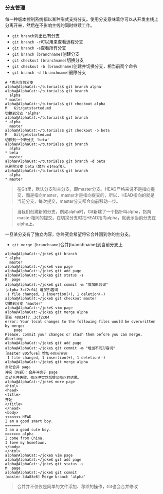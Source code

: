 ### 分支管理
每一种版本控制系统都以某种形式支持分支。使用分支意味着你可以从开发主线上分离开来，然后在不影响主线的同时继续工作。
* `git branch`列出已有分支
* `git branch -r`可以用来查看远程分支
* `git branch -a`查看所有分支
* `git branch [branchname]`创建分支
* `git checkout [branchname]`切换分支
* `git checkout -b [branchname]`创建并切换分支，相当前两个命令
* `git branch -d [branchname]`删除分支

```git
# *表示当前分支
alpha@AlphaCat:~/tutorials$ git branch alpha
alpha@AlphaCat:~/tutorials$ git branch
  alpha
* master
alpha@AlphaCat:~/tutorials$ git checkout alpha
M	Git/getstarted.md
切换到分支 'alpha'
alpha@AlphaCat:~/tutorials$ git branch
* alpha
  master
alpha@AlphaCat:~/tutorials$ git checkout -b beta
M	Git/getstarted.md
切换到一个新分支 'beta'
alpha@AlphaCat:~/tutorials$ git branch
  alpha
* beta
  master
alpha@AlphaCat:~/tutorials$ git branch -d beta
已删除分支 beta（曾为 e14eaf0）。
alpha@AlphaCat:~/tutorials$ git branch
  alpha
* master
```
> 在Git里，默认分支叫主分支，即master分支。HEAD严格来说不是指向提交，而是指向master，master才是指向提交的，所以，HEAD指向的就是当前分支，每次提交，master分支都会向前移动一步。

> 当我们创建新的分支，例如alpha时，Git新建了一个指针叫alpha，指向master相同的提交。在切换分支时把HEAD指向alpha，就表示当前分支在alpha上。

一旦某分支有了独立内容，你终究会希望将它合并回到你的主分支。
* `git merge [branchname]`合并[branchname]到当前分支上

```git
alpha@AlphaCat:~/joke$ git branch
* alpha
  master
alpha@AlphaCat:~/joke$ vim page
alpha@AlphaCat:~/joke$ git add page
alpha@AlphaCat:~/joke$ git status -s
M  page
alpha@AlphaCat:~/joke$ git commit -m "增加形容词"
[alpha 3cf2c04] 增加形容词
 1 file changed, 1 insertion(+), 1 deletion(-)
alpha@AlphaCat:~/joke$ git checkout master
切换到分支 'master'
alpha@AlphaCat:~/joke$ vim page
alpha@AlphaCat:~/joke$ git merge alpha
更新 40834f7..3cf2c04
error: Your local changes to the following files would be overwritten by merge:
	page
Please, commit your changes or stash them before you can merge.
Aborting
alpha@AlphaCat:~/joke$ git add page
alpha@AlphaCat:~/joke$ git commit -m "增加不同形容词"
[master 805f67e] 增加不同形容词
 1 file changed, 1 insertion(+), 1 deletion(-)
alpha@AlphaCat:~/joke$ git merge alpha
自动合并 page
冲突（内容）：合并冲突于 page
自动合并失败，修正冲突然后提交修正的结果。
alpha@AlphaCat:~/joke$ more page
<html>
<head>
<title>
开始
</title>
</head>
<body>
<<<<<<< HEAD
I am a good smart boy.
=======
I am a good cute boy.
>>>>>>> alpha
I come from China.
I love my hometown.
</body>
</html>
alpha@AlphaCat:~/joke$ vim page
alpha@AlphaCat:~/joke$ git add page
alpha@AlphaCat:~/joke$ git status -s
M  page
alpha@AlphaCat:~/joke$ git commit
[master 3da88e8] Merge branch 'alpha'
```
> 合并并不仅仅是简单的文件添加、移除的操作，Git也会合并修改
